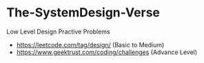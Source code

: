 # The-SystemDesign-Verse

Low Level Design Practive Problems

* https://leetcode.com/tag/design/ (Basic to Medium)
* https://www.geektrust.com/coding/challenges  (Advance Level)
